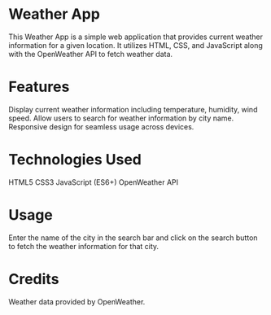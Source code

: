 # Weather App
This Weather App is a simple web application that provides current weather information for a given location. It utilizes HTML, CSS, and JavaScript along with the OpenWeather API to fetch weather data.

# Features
Display current weather information including temperature, humidity, wind speed.
Allow users to search for weather information by city name.
Responsive design for seamless usage across devices.

# Technologies Used
HTML5
CSS3
JavaScript (ES6+)
OpenWeather API

# Usage
Enter the name of the city in the search bar and click on the search button to fetch the weather information for that city.

# Credits
Weather data provided by OpenWeather.



